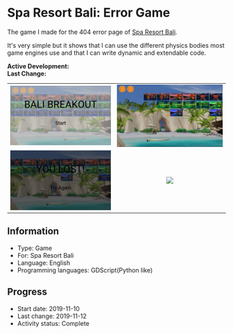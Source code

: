 # Spa Resort Bali: Error Game
The game I made for the 404 error page of [Spa Resort Bali](https://github.com/Emanuel-de-Jong/ROC-Spa-Resort-Bali).

It's very simple but it shows that I can use the different physics bodies most game engines use and that I can write dynamic and extendable code.

**Active Development:** <br>
**Last Change:** <br>

| | |
| :---: | :---: |
| ![](/Screenshots/1-Start.png) | ![](/Screenshots/2-Game.png) |
| ![](/Screenshots/3-Game_Over.png) | ![](/Screenshots/.png) |

## Information
- Type: Game
- For: Spa Resort Bali
- Language: English
- Programming languages: GDScript(Python like)

## Progress
- Start date: 2019-11-10
- Last change: 2019-11-12
- Activity status: Complete
